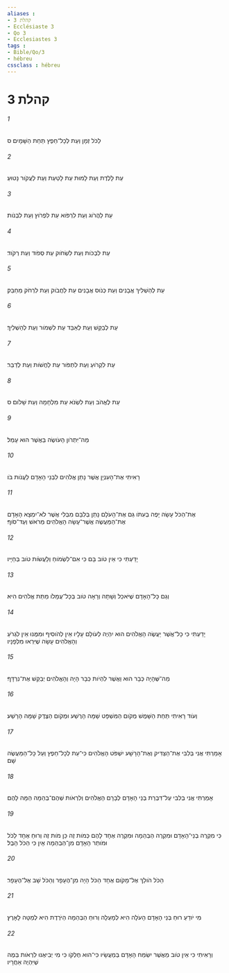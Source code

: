```yaml
---
aliases : 
- קהלת 3
- Ecclésiaste 3
- Qo 3
- Ecclesiastes 3
tags : 
- Bible/Qo/3
- hébreu
cssclass : hébreu
---
```


# קהלת 3

###### 1
לַכֹּל זְמָן וְעֵת לְכָל־חֵפֶץ תַּחַת הַשָּׁמָיִם׃ ס
###### 2
עֵת לָלֶדֶת וְעֵת לָמוּת עֵת לָטַעַת וְעֵת לַעֲקֹור נָטוּעַ׃
###### 3
עֵת לַהֲרֹוג וְעֵת לִרְפֹּוא עֵת לִפְרֹוץ וְעֵת לִבְנֹות׃
###### 4
עֵת לִבְכֹּות וְעֵת לִשְׂחֹוק עֵת סְפֹוד וְעֵת רְקֹוד׃
###### 5
עֵת לְהַשְׁלִיךְ אֲבָנִים וְעֵת כְּנֹוס אֲבָנִים עֵת לַחֲבֹוק וְעֵת לִרְחֹק מֵחַבֵּק׃
###### 6
עֵת לְבַקֵּשׁ וְעֵת לְאַבֵּד עֵת לִשְׁמֹור וְעֵת לְהַשְׁלִיךְ׃
###### 7
עֵת לִקְרֹועַ וְעֵת לִתְפֹּור עֵת לַחֲשֹׁות וְעֵת לְדַבֵּר׃
###### 8
עֵת לֶאֱהֹב וְעֵת לִשְׂנֹא עֵת מִלְחָמָה וְעֵת שָׁלֹום׃ ס
###### 9
מַה־יִּתְרֹון הָעֹושֶׂה בַּאֲשֶׁר הוּא עָמֵל׃
###### 10
רָאִיתִי אֶת־הָעִנְיָן אֲשֶׁר נָתַן אֱלֹהִים לִבְנֵי הָאָדָם לַעֲנֹות בֹּו׃
###### 11
אֶת־הַכֹּל עָשָׂה יָפֶה בְעִתֹּו גַּם אֶת־הָעֹלָם נָתַן בְּלִבָּם מִבְּלִי אֲשֶׁר לֹא־יִמְצָא הָאָדָם אֶת־הַמַּעֲשֶׂה אֲשֶׁר־עָשָׂה הָאֱלֹהִים מֵרֹאשׁ וְעַד־סֹוף׃
###### 12
יָדַעְתִּי כִּי אֵין טֹוב בָּם כִּי אִם־לִשְׂמֹוחַ וְלַעֲשֹׂות טֹוב בְּחַיָּיו׃
###### 13
וְגַם כָּל־הָאָדָם שֶׁיֹּאכַל וְשָׁתָה וְרָאָה טֹוב בְּכָל־עֲמָלֹו מַתַּת אֱלֹהִים הִיא׃
###### 14
יָדַעְתִּי כִּי כָּל־אֲשֶׁר יַעֲשֶׂה הָאֱלֹהִים הוּא יִהְיֶה לְעֹולָם עָלָיו אֵין לְהֹוסִיף וּמִמֶּנּוּ אֵין לִגְרֹעַ וְהָאֱלֹהִים עָשָׂה שֶׁיִּרְאוּ מִלְּפָנָיו׃
###### 15
מַה־שֶּׁהָיָה כְּבָר הוּא וַאֲשֶׁר לִהְיֹות כְּבָר הָיָה וְהָאֱלֹהִים יְבַקֵּשׁ אֶת־נִרְדָּף׃
###### 16
וְעֹוד רָאִיתִי תַּחַת הַשָּׁמֶשׁ מְקֹום הַמִּשְׁפָּט שָׁמָּה הָרֶשַׁע וּמְקֹום הַצֶּדֶק שָׁמָּה הָרָשַׁע׃
###### 17
אָמַרְתִּי אֲנִי בְּלִבִּי אֶת־הַצַּדִּיק וְאֶת־הָרָשָׁע יִשְׁפֹּט הָאֱלֹהִים כִּי־עֵת לְכָל־חֵפֶץ וְעַל כָּל־הַמַּעֲשֶׂה שָׁם׃
###### 18
אָמַרְתִּי אֲנִי בְּלִבִּי עַל־דִּבְרַת בְּנֵי הָאָדָם לְבָרָם הָאֱלֹהִים וְלִרְאֹות שְׁהֶם־בְּהֵמָה הֵמָּה לָהֶם׃
###### 19
כִּי מִקְרֶה בְנֵי־הָאָדָם וּמִקְרֶה הַבְּהֵמָה וּמִקְרֶה אֶחָד לָהֶם כְּמֹות זֶה כֵּן מֹות זֶה וְרוּחַ אֶחָד לַכֹּל וּמֹותַר הָאָדָם מִן־הַבְּהֵמָה אָיִן כִּי הַכֹּל הָבֶל׃
###### 20
הַכֹּל הֹולֵךְ אֶל־מָקֹום אֶחָד הַכֹּל הָיָה מִן־הֶעָפָר וְהַכֹּל שָׁב אֶל־הֶעָפָר׃
###### 21
מִי יֹודֵעַ רוּחַ בְּנֵי הָאָדָם הָעֹלָה הִיא לְמָעְלָה וְרוּחַ הַבְּהֵמָה הַיֹּרֶדֶת הִיא לְמַטָּה לָאָרֶץ׃
###### 22
וְרָאִיתִי כִּי אֵין טֹוב מֵאֲשֶׁר יִשְׂמַח הָאָדָם בְּמַעֲשָׂיו כִּי־הוּא חֶלְקֹו כִּי מִי יְבִיאֶנּוּ לִרְאֹות בְּמֶה שֶׁיִּהְיֶה אַחֲרָיו׃
